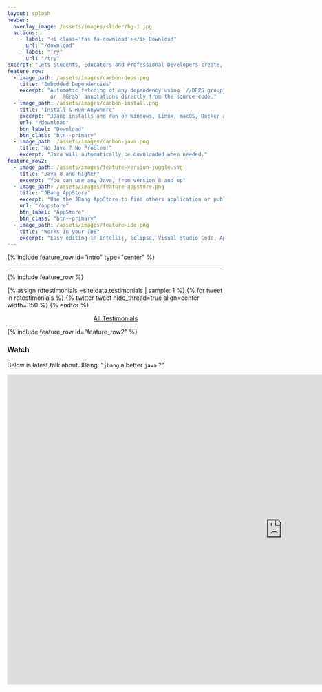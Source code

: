 ```yaml
---
layout: splash
header:
  overlay_image: /assets/images/slider/bg-1.jpg
  actions:
    - label: "<i class='fas fa-download'></i> Download"
      url: "/download"
    - label: "Try"
      url: "/try"
excerpt: "Lets Students, Educators and Professional Developers create, edit and run self-contained source-only Java programs with unprecedented ease."
feature_row:
  - image_path: /assets/images/carbon-deps.png
    title: "Embedded Dependencies"
    excerpt: "Automatic fetching of any dependency using `//DEPS group:artifact:version` 
              or `@Grab` annotations directly from the source code."
  - image_path: /assets/images/carbon-install.png
    title: "Install & Run Anywhere"
    excerpt: "JBang installs and run on Windows, Linux, macOS, Docker and Github Actions as well as usable from Maven and Gradle plugins"
    url: "/download"
    btn_label: "Download"
    btn_class: "btn--primary"
  - image_path: /assets/images/carbon-java.png
    title: "No Java ? No Problem!"
    excerpt: "Java will automatically be downloaded when needed."
feature_row2:
  - image_path: /assets/images/feature-version-juggle.svg
    title: "Java 8 and higher"
    excerpt: "You can use any Java, from version 8 and up"
  - image_path: /assets/images/feature-appstore.png
    title: "JBang AppStore"
    excerpt: "Use the JBang AppStore to find others application or publish your own from a git backed `jbang-catalog.json`"
    url: "/appstore"
    btn_label: "AppStore"
    btn_class: "btn--primary"
  - image_path: /assets/images/feature-ide.png
    title: "Works in your IDE"
    excerpt: "Easy editing in Intellij, Eclipse, Visual Studio Code, Apache Netbeans, vim and emacs. All with proper content assist and debug"
---
```


{% include feature_row id="intro" type="center" %}

<center>
<script id="asciicast-bBAkVa2IBrS6G8urxPZLR7fdr" src="https://asciinema.org/a/bBAkVa2IBrS6G8urxPZLR7fdr.js" async data-autoplay="true" data-size="medium" data-rows=25></script>
</center>

<hr>

{% include feature_row %}

<div class="feature__wrapper">

{% assign rdtestimonials =site.data.testimonials | sample: 1 %}
{% for tweet in rdtestimonials %}
  {% twitter tweet hide_thread=true align=center width=350 %}
{% endfor %}
<center><a href="/testimonials" class="btn btn--primary">All Testimonials</a></center>
</div>

{% include feature_row id="feature_row2" %}


    
### Watch <a name="watch"/>
    
Below is latest talk about JBang: "`jbang` a better `java` ?"
 
<iframe width="1280" height="720" src="https://youtube.com/embed/u9mfPW3ydjU?start=98" frameborder="0" allow="accelerometer; autoplay; encrypted-media; gyroscope; picture-in-picture" allowfullscreen></iframe>
         